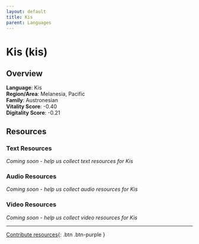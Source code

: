 ```yaml
---
layout: default
title: Kis
parent: Languages
---
```


# Kis (kis)

## Overview

**Language**: Kis  
**Region/Area**: Melanesia, Pacific  
**Family**: Austronesian  
**Vitality Score**: -0.40  
**Digitality Score**: -0.21  

## Resources

### Text Resources
*Coming soon - help us collect text resources for Kis*

### Audio Resources
*Coming soon - help us collect audio resources for Kis*

### Video Resources
*Coming soon - help us collect video resources for Kis*

---

[Contribute resources](https://fairtrain.github.io/){: .btn .btn-purple }
